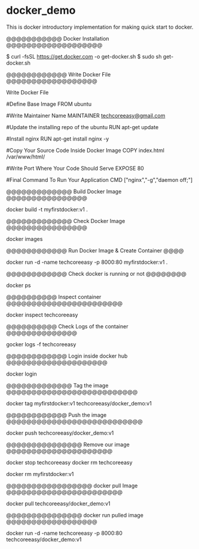 # docker_demo
This is docker introductory implementation for making quick start to docker.

@@@@@@@@@@@  Docker Installation @@@@@@@@@@@@@@@@@@@

$ curl -fsSL https://get.docker.com -o get-docker.sh
$ sudo sh get-docker.sh


@@@@@@@@@@@@  Write Docker File  @@@@@@@@@@@@@@@@@@

Write Docker File

#Define Base Image
FROM ubuntu

#Write Maintainer Name
MAINTAINER techcoreeasy@gmail.com

#Update the installing repo of the ubuntu
RUN apt-get update

#Install nginx
RUN apt-get install nginx -y

#Copy Your Source Code Inside Docker Image
COPY index.html /var/www/html/

#Write Port Where Your Code Should Serve
EXPOSE 80

#Final Command To Run Your Application
CMD ["nginx","-g","daemon off;"]


@@@@@@@@@@@@@  Build Docker Image   @@@@@@@@@@@@@@@@

docker build -t myfirstdocker:v1 .

@@@@@@@@@@@@@  Check Docker Image   @@@@@@@@@@@@@@@@

docker images

@@@@@@@@@@@@ Run Docker Image & Create Container @@@@

docker run -d -name techcoreeasy -p 8000:80 myfirstdocker:v1 .

@@@@@@@@@@@@ Check docker is running or not @@@@@@@@

docker ps

@@@@@@@@@@ Inspect container @@@@@@@@@@@@@@@@@@@@@@@

docker inspect techcoreeasy

@@@@@@@@@@ Check Logs of the container @@@@@@@@@@@@@@

gocker logs -f techcoreeasy

@@@@@@@@@@@@ Login inside docker hub @@@@@@@@@@@@@@@@@@@@

docker login

@@@@@@@@@@@@@ Tag the image @@@@@@@@@@@@@@@@@@@@@@@@@@


docker tag myfirstdocker:v1 techcoreeasy/docker_demo:v1

@@@@@@@@@@@@ Push the image @@@@@@@@@@@@@@@@@@@@@@@@@@@

docker push techcoreeasy/docker_demo:v1

@@@@@@@@@@@@@@@ Remove our image @@@@@@@@@@@@@@@@@@@@@

docker stop techcoreeasy
docker rm techcoreeasy

docker rm myfirstdocker:v1

@@@@@@@@@@@@@@@@@ docker pull Image @@@@@@@@@@@@@@@@@@@@@@@

docker pull techcoreeasy/docker_demo:v1

@@@@@@@@@@@@@@@ docker run pulled image @@@@@@@@@@@@@@@@@@

docker run -d -name techcoreeasy -p 8000:80 techcoreeasy/docker_demo:v1

